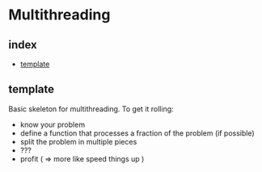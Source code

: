 # Multithreading

## index

- [template](#template)

## template

Basic skeleton for multithreading. To get it rolling:
- know your problem
- define a function that processes a fraction of the problem (if possible)
- split the problem in multiple pieces
- ???
- profit ( => more like speed things up )

